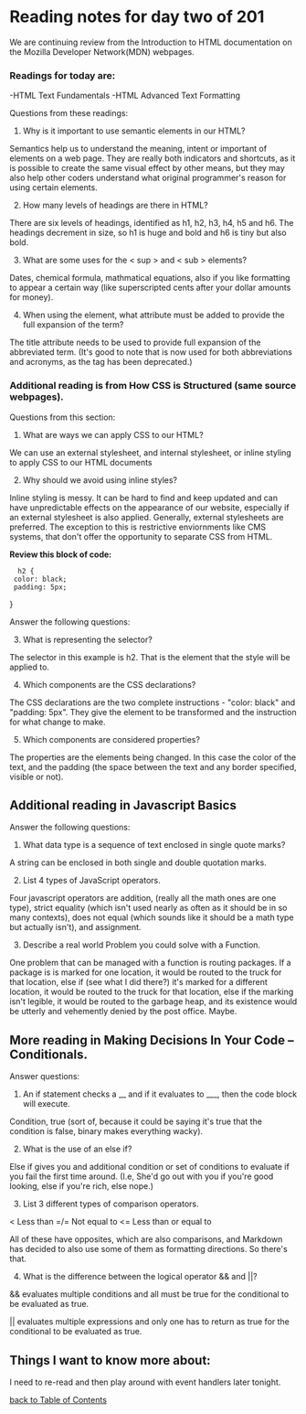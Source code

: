 # Reading notes for day two of 201

We are continuing review from the Introduction to HTML documentation on the Mozilla Developer Network(MDN) webpages.

### Readings for today are:

-HTML Text Fundamentals
-HTML Advanced Text Formatting

Questions from these readings:

1. Why is it important to use semantic elements in our HTML?

Semantics help us to understand the meaning, intent or important of elements on a web page. They are really both indicators and shortcuts, as it is possible to create the same visual effect by other means, but they may also help other coders understand what  original programmer's reason for using certain elements.

2. How many levels of headings are there in HTML?

There are six levels of headings, identified as h1, h2, h3, h4, h5 and h6. The headings decrement in size, so h1 is huge and bold and h6 is tiny but also bold.

3. What are some uses for the < sup > and < sub > elements?

Dates, chemical formula, mathmatical equations, also if you like formatting to appear a certain way (like superscripted cents after your dollar amounts for money).

4. When using the <abbr> element, what attribute must be added to provide the full expansion of the term?

The title attribute needs to be used to provide full expansion of the abbreviated term. (It's good to note that <abbr> is now used for both abbreviations and acronyms, as the <acronym> tag has been deprecated.)

### Additional reading is from How CSS is Structured (same source webpages).

Questions from this section:

1. What are ways we can apply CSS to our HTML?

We can use an external stylesheet, and internal stylesheet, or inline styling to apply CSS to our HTML documents

2. Why should we avoid using inline styles?

Inline styling is messy. It can be hard to find and keep updated and can have unpredictable effects on the appearance of our website, especially if an external stylesheet is also applied. Generally, external stylesheets are preferred. The exception to this is restrictive enviornments like CMS systems, that don't offer the opportunity to separate CSS from HTML.

**Review this block of code:**

      h2 {
     color: black;
     padding: 5px;
   }

Answer the following questions:

3. What is representing the selector? 

The selector in this example is h2. That is the element that the style will be applied to.

4. Which components are the CSS declarations?

The CSS declarations are the two complete instructions - "color: black" and "padding: 5px". They give the element to be transformed and the instruction for what change to make.  

5. Which components are considered properties?

The properties are the elements being changed. In this case the color of the text, and the padding (the space between the text and any border specified, visible or not). 

## Additional reading in Javascript Basics

Answer the following questions:

1. What data type is a sequence of text enclosed in single quote marks?

A string can be enclosed in both single and double quotation marks.

2. List 4 types of JavaScript operators.

Four javascript operators are addition, (really all the math ones are one type), strict equality (which isn't used nearly as often as it should be in so many contexts), does not equal (which sounds like it should be a math type but actually isn't), and assignment.

3. Describe a real world Problem you could solve with a Function.

One problem that can be managed with a function is routing packages. If a package is is marked for one location, it would be routed to the truck for that location, else if (see what I did there?) it's marked for a different location, it would be routed to the truck for that location, else if the marking isn't legible, it would be routed to the garbage heap, and its existence would be utterly and vehemently denied by the post office. Maybe.

## More reading in Making Decisions In Your Code – Conditionals.

Answer questions:

1. An if statement checks a __ and if it evaluates to ___, then the code block will execute.

Condition, true (sort of, because it could be saying it's true that the condition is false, binary makes everything wacky).

2. What is the use of an else if?

Else if gives you and additional condition or  set of conditions to evaluate if you fail the first time around. (I.e, She'd go out with you if you're good looking, else if you're rich, else nope.)

3. List 3 different types of comparison operators.


< Less than
=/= Not equal to
<= Less than or equal to

All of these have opposites, which are also comparisons, and Markdown has decided to also use some of them as formatting directions. So there's that.

4. What is the difference between the logical operator && and ||?

&& evaluates multiple conditions and all must be true for the conditional to be evaluated as true.

|| evaluates multiple expressions and only one has to return as true for the conditional to be evaluated as true.

## Things I want to know more about:

I need to re-read and then play around with event handlers later tonight. 

[back to Table of Contents](./README.md)